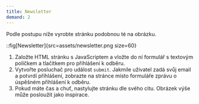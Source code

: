 ```yaml
---
title: Newsletter
demand: 2
---
```


Podle postupu níže vyrobte stránku podobnou té na obrázku.

::fig[Newsletter]{src=assets/newsletter.png size=60}

1. Založte HTML stránku s JavaScriptem a vložte do ní formulář s textovým políčkem a tlačítkem pro přihlášení k odběru.
1. Vytvořte posluchač pro událost `submit`. Jakmile uživatel zadá svůj email a potvrdí přihlášení, zobrazte na stránce místo formuláře zprávu o úspěšném přihlášení k odběru. 
1. Pokud máte čas a chuť, nastylujte stránku dle svého citu. Obrázek výše může posloužit jako inspirace. 